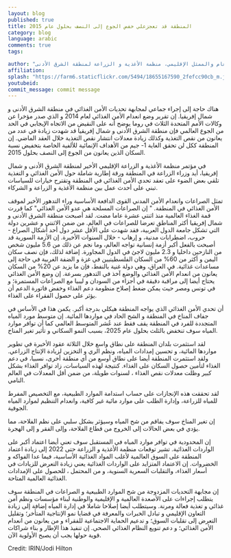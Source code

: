 ```yaml
---
layout: blog
published: true
title: المنطقة قد تعجزعلي خفض الجوع إلى النصف بحلول عام 2015
category: blog
language: arabic
comments: true
tags: 

author: "عبد السلام ولد أحمد - مساعد المدير العام والممثل الإقليمي، منظمة الأغذية و الزراعة لمنطقة الشرق الأدنى"
affiliation: 
splash: "https://farm6.staticflickr.com/5494/18655167590_2fefcc90cb_m.jpg"
youtubeid: 
commit_message: commit message
---
```

هناك حاجة إلى إجراء جماعي لمجابهة تحديات الأمن الغذائي في منطقة الشرق الأدنى و شمال إفريقيا. إن تقرير وضع انعدام الأمن الغذائي لعام 2014 و الذي صدر مؤخرا عن وكالات الأمم المتحدة الثلاث في روما يوضح أنه على النقيض من الاتجاه الإيجابي في الحد من الجوع العالمي فإن منطقة الشرق الأدنى و شمال إفريقيا قد شهدت زيادة في عدد من يعانون من نقص التغذية وكذلك زيادة معدلات انتشار نقص التغذية خلال العقد الماضي. إن المنطقة ككل لن تحقق الغاية 1- جيم من الأهداف الإنمائية للألفية الخاصة بتخفيض نسبة السكان الذين يعانون من الجوع إلى النصف بحلول 2015. 
<!-- more --> 
في مؤتمر منظمة الأغذية و الزراعة الإقليمي الأخير لمنطقة الشرق الأدنى و شمال إفريقيا، أيد وزراء الزراعة في المنطقة ورقة إطارية شاملة حول الأمن الغذائي و التغذية تلقي بعض الضوء على تعقد تحدي الأمن الغذائي في المنطقة وتقترح خيارات للسياسات تبني على أحدث عمل بين منظمة الأغذية و الزراعة و الشركاء. 

تمثل الصراعات وانعدام الأمن المدني القوى الدافعة الأساسية وراء التدهور الأخير لموقف الأمن الغذائي في المنطقة.  " إن الصراعات المسلحة هي عدو الأمن الغذائي" كما قررت قمة الغذاء العالمية منذ اثنتي عشرة عاما مضت.  لقد أصبحت منطقة الشرق الأدنى و شمال إفريقيا أكثر المناطق تعرضا للصراعات في العالم. من ضمن الاثنتي و عشرين دولة التي تشكل جامعة الدول العربية، فقد شهدت على الأقل عشر دول أحد أشكال الصراع - حروب، اضطرابات مدنية، و إرهاب - خلال السنوات الأخيرة.  إن الأزمة السورية قد أصبحت بالفعل أكبر أزمة إنسانية تواجه العالم، وما نجم عن ذلك من 5.6 مليون شخص من النازحين داخليا  و 2.3  مليون لاجئ في الدول المجاورة.  إضافة لذلك، فإن نصف سكان اليمن و أكثر من 60% من السكان الفلسطينيين في غزة و الضفة الغربية في حاجة إلى مساعدات غذائية. في العراق،  وهي دولة غنية بالنفط، فإن ما يزيد عن 20% من السكان يعانون من انعدام الأمن الغذائي والوضع آخذ في التدهور بسرعة. إن وضع الأمن الغذائي يحتاج أيضا إلى مراقبة  دقيقة في أجزاء من السودان و ليبيا مع الصراعات المستمرة؛ و في تونس ومصر حيث يمكن ضغط  إصلاح منظومة دعم الغذاء وخفض فاتورة الدعم أن يؤثر على حصول الفقراء على الغذاء. 

أن تحدي الأمن الغذائي الذي يواجه المنطقة هيكلي بدرجة أكبر. يكمن هذا في الأساس في جفاف المناخ في المنطقة و الشح الحاد في مواردها المائية. إن متوسط مورد المياه المتجددة  للفرد في المنطقة يقف فقط عند عُشر المتوسط العالمي  كما أن توافر موارد المياه سوف تنخفض بالثلث بحلول عام 2025، بسبب النمو السكاني و تأثير تغير المناخ. 

لقد استثمرت بلدان المنطقة  على نطاق واسع خلال الثلاثة عقود الأخيرة  في تطوير مواردها المائية، و تحسين إمدادات المياه، ونظم الري و التخزين لزيادة الإنتاج الزراعي. ولقد استثمرت المنطقة أيضا على نطاق أوسع من أي منطقة أخرى، نسبيا، في دعم الغذاء لتأمين حصول السكان على الغذاء.  كنتيجة لهذه السياسات، زاد توافر الغذاء بشكل كبير وظلت معدلات نقص الغذاء ، لسنوات طويلة، من ضمن أقل المعدلات في العالم النامي.

لقد تحققت هذه الإنجازات على حساب استدامة الموارد الطبيعية، مع  التخصيص المفرط  للمياه للزراعة، وإدارة الطلب على موارد مائية غير كافية، وانعدام التنظيم لموارد المياه الجوفية. 

إن تغير المناخ سوف يفاقم من شح المياه وسيؤثر بشكل سلبي على نظم الفلاحة، مما يؤدي في بعض الحالات إلى الخروج من قطاع الفلاحة، وإلى الفقر و إلى الهجرة. 

إن المحدودية في توافر موارد المياه في المستقبل سوف تعني أيضا اعتماد أكبر على الواردات الغذائية.  تشير توقعات منظمة الأغذية و الزراعة حتى 2022 إلى زيادة اعتماد المنطقة على السوق العالمية لأغلب المواد الغذائية الأساسية، فيما عدا الفواكه و الخضروات. إن الاعتماد المتزايد على الواردات الغذائية يعني زيادة التعرض للزيادات في أسعار الغذاء، والتقلبات السعرية السنوية، و من   المحتمل ، للحصول على الإمدادات الغذائية العالمية المتاحة. 

إن مجابهة التحديات المزدوجة من شح الموارد الطبيعية و الصراعات في المنطقة سوف يتطلب إجراءات على الأصعدة العالمية       و الإقليمية والوطنية لبناء مؤسسات ونظم أمن غذائي و تغذية فعالة ومرنة. وسيتطلب أيضا إصلاحا شاملا في إدارة المياه إضافة إلى زيادة التعاون الإقليمي و تبادل الخبرات والمعرفة في قضايا نمو الإنتاجية المتأخر؛ وتقليل التعرض إلى تقلبات السوق؛ و تدعيم الحماية الاجتماعية للفقراء و من يعانون من انعدام الأمن الغذائي؛ و دعم تنويع النظام الغذائي الصحي. إن تنفيذ هذا الإطار و بناء شراكات قوية حولها يجب أن يصبح الأولوية الآن.  

Credit: IRIN/Jodi Hilton
